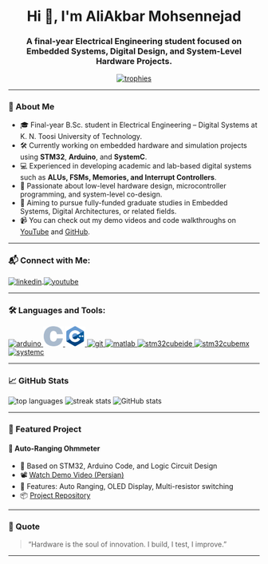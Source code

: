 
<h1 align="center">Hi 👋, I'm AliAkbar Mohsennejad</h1>
<h3 align="center">A final-year Electrical Engineering student focused on Embedded Systems, Digital Design, and System-Level Hardware Projects.</h3>

<p align="center">
  <a href="https://github.com/ryo-ma/github-profile-trophy">
    <img src="https://github-profile-trophy.vercel.app/?username=Aliakbar-Mohsennejad&theme=algolia" alt="trophies" />
  </a>
</p>

---

### 🌱 About Me
- 🎓 Final-year B.Sc. student in Electrical Engineering – Digital Systems at K. N. Toosi University of Technology.
- 🛠️ Currently working on embedded hardware and simulation projects using **STM32**, **Arduino**, and **SystemC**.
- 💻 Experienced in developing academic and lab-based digital systems such as **ALUs, FSMs, Memories, and Interrupt Controllers**.
- 🧰 Passionate about low-level hardware design, microcontroller programming, and system-level co-design.
- 🎯 Aiming to pursue fully-funded graduate studies in Embedded Systems, Digital Architectures, or related fields.
- 📹 You can check out my demo videos and code walkthroughs on [YouTube](https://youtu.be/rKCyiMRLrpU) and [GitHub](https://github.com/Aliakbar-Mohsennejad).

---

### 📬 Connect with Me:
<p align="left">
  <a href="https://www.linkedin.com/in/aliakbar-mohsennejad" target="blank">
    <img align="center" src="https://raw.githubusercontent.com/rahuldkjain/github-profile-readme-generator/master/src/images/icons/Social/linked-in-alt.svg" alt="linkedin" height="30" width="40" />
  </a>
  <a href="https://youtu.be/rKCyiMRLrpU" target="blank">
    <img align="center" src="https://raw.githubusercontent.com/rahuldkjain/github-profile-readme-generator/master/src/images/icons/Social/youtube.svg" alt="youtube" height="30" width="40" />
  </a>
</p>

---

### 🛠️ Languages and Tools:
<p align="left">
  <a href="https://www.arduino.cc/" target="_blank"> <img src="https://cdn.worldvectorlogo.com/logos/arduino-1.svg" alt="arduino" width="40" height="40"/> </a>
  <a href="https://www.cprogramming.com/" target="_blank"> <img src="https://raw.githubusercontent.com/devicons/devicon/master/icons/c/c-original.svg" alt="c" width="40" height="40"/> </a>
  <a href="https://www.w3schools.com/cpp/" target="_blank"> <img src="https://raw.githubusercontent.com/devicons/devicon/master/icons/cplusplus/cplusplus-original.svg" alt="cplusplus" width="40" height="40"/> </a>
  <a href="https://git-scm.com/" target="_blank"> <img src="https://www.vectorlogo.zone/logos/git-scm/git-scm-icon.svg" alt="git" width="40" height="40"/> </a>
  <a href="https://www.mathworks.com/" target="_blank"> <img src="https://upload.wikimedia.org/wikipedia/commons/2/21/Matlab_Logo.png" alt="matlab" width="40" height="40"/> </a>
  <a href="https://www.st.com/en/development-tools/stm32cubeide.html" target="_blank"> <img src="https://upload.wikimedia.org/wikipedia/commons/thumb/e/e0/STM32CubeIDE_logo.svg/512px-STM32CubeIDE_logo.svg.png" alt="stm32cubeide" width="40" height="40"/> </a>
  <a href="https://www.st.com/en/development-tools/stm32cubemx.html" target="_blank"> <img src="https://upload.wikimedia.org/wikipedia/commons/thumb/f/fd/STM32CubeMX_Logo.svg/512px-STM32CubeMX_Logo.svg.png" alt="stm32cubemx" width="40" height="40"/> </a>
  <a href="https://accellera.org/downloads/standards/systemc" target="_blank"> <img src="https://upload.wikimedia.org/wikipedia/commons/thumb/0/0f/SystemC_Logo.png/320px-SystemC_Logo.png" alt="systemc" width="40" height="40"/> </a>
</p>

---

### 📈 GitHub Stats
<p align="left">
  <img src="https://github-readme-stats.vercel.app/api/top-langs?username=Aliakbar-Mohsennejad&show_icons=true&locale=en&layout=compact" alt="top languages" />
  <img src="https://github-readme-streak-stats.herokuapp.com/?user=Aliakbar-Mohsennejad" alt="streak stats" />
  <img src="https://github-readme-stats.vercel.app/api?username=Aliakbar-Mohsennejad&show_icons=true&locale=en" alt="GitHub stats" />
</p>

---

### 📌 Featured Project
#### 🔧 Auto-Ranging Ohmmeter  
- 🧠 Based on STM32, Arduino Code, and Logic Circuit Design  
- 📽️ [Watch Demo Video (Persian)](https://youtu.be/rKCyiMRLrpU)  
- 🧰 Features: Auto Ranging, OLED Display, Multi-resistor switching  
- 📦 [Project Repository](https://github.com/Aliakbar-Mohsennejad/Auto-Ranging-Ohmmeter)

---

### 💬 Quote
> “Hardware is the soul of innovation. I build, I test, I improve.”

---
